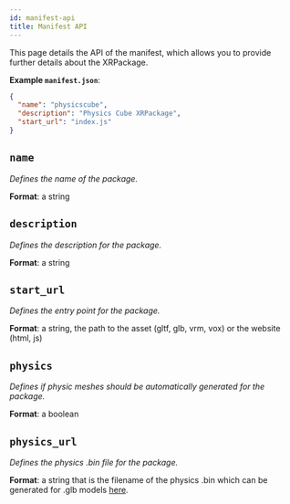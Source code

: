 ```yaml
---
id: manifest-api
title: Manifest API
---
```


This page details the API of the manifest, which allows you to provide further details about the XRPackage.

**Example `manifest.json`**:

```json
{
  "name": "physicscube",
  "description": "Physics Cube XRPackage",
  "start_url": "index.js"
}
```
## `name`

_Defines the name of the package._

**Format**: a string 

## `description`

_Defines the description for the package._

**Format**: a string

## `start_url`

_Defines the entry point for the package._

**Format**: a string, the path to the asset (gltf, glb, vrm, vox) or the website (html, js)

## `physics`

_Defines if physic meshes should be automatically generated for the package._

**Format**: a boolean

## `physics_url`

_Defines the physics .bin file for the package._

**Format**: a string that is the filename of the physics .bin which can be generated for .glb models [here](https://app.webaverse.com/build.html).
